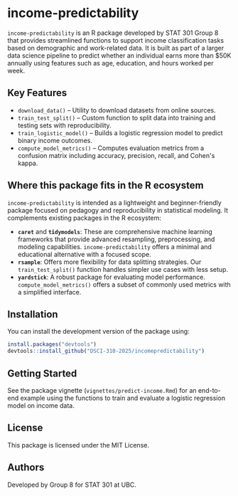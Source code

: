 # income-predictability

`income-predictability` is an R package developed by STAT 301 Group 8 that provides streamlined functions to support income classification tasks based on demographic and work-related data. It is built as part of a larger data science pipeline to predict whether an individual earns more than \$50K annually using features such as age, education, and hours worked per week.

## Key Features

- `download_data()` – Utility to download datasets from online sources.
- `train_test_split()` – Custom function to split data into training and testing sets with reproducibility.
- `train_logistic_model()` – Builds a logistic regression model to predict binary income outcomes.
- `compute_model_metrics()` – Computes evaluation metrics from a confusion matrix including accuracy, precision, recall, and Cohen's kappa.

## Where this package fits in the R ecosystem

`income-predictability` is intended as a lightweight and beginner-friendly package focused on pedagogy and reproducibility in statistical modeling. It complements existing packages in the R ecosystem:

- **`caret`** and **`tidymodels`**: These are comprehensive machine learning frameworks that provide advanced resampling, preprocessing, and modeling capabilities. `income-predictability` offers a minimal and educational alternative with a focused scope.
- **`rsample`**: Offers more flexibility for data splitting strategies. Our `train_test_split()` function handles simpler use cases with less setup.
- **`yardstick`**: A robust package for evaluating model performance. `compute_model_metrics()` offers a subset of commonly used metrics with a simplified interface.

## Installation

You can install the development version of the package using:
```r
install.packages("devtools")
devtools::install_github("DSCI-310-2025/incomepredictability")
```

## Getting Started

See the package vignette (`vignettes/predict-income.Rmd`) for an end-to-end example using the functions to train and evaluate a logistic regression model on income data.

## License

This package is licensed under the MIT License.

## Authors

Developed by Group 8 for STAT 301 at UBC.
